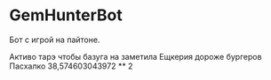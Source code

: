 # GemHunterBot
Бот с игрой на пайтоне.

Активо тарэ чтобы базуга на заметила
Ещкерия дороже бургеров
Пасхалко 38,574603043972 ** 2
